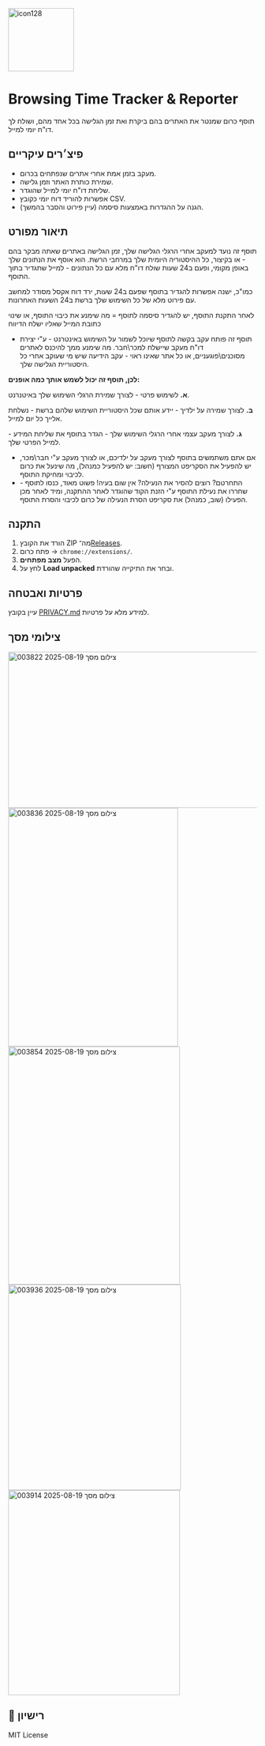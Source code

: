 <img width="133" height="128" alt="icon128" src="https://github.com/user-attachments/assets/9aebd318-2985-47ba-9283-3c5a4887eaa7" />

# Browsing Time Tracker & Reporter

תוסף כרום שמנטר את האתרים בהם ביקרת ואת זמן הגלישה בכל אחד מהם, ושולח לך דו"ח יומי למייל.

## פיצ׳רים עיקריים

- מעקב בזמן אמת אחרי אתרים שנפתחים בכרום.
- שמירת כותרת האתר וזמן גלישה.
- שליחת דו"ח יומי למייל שהוגדר.
- אפשרות להוריד דוח יומי כקובץ CSV.
- הגנה על ההגדרות באמצעות סיסמה (עיין פירוט והסבר בהמשך).

## תיאור מפורט

תוסף זה נועד למעקב אחרי הרגלי הגלישה שלך, זמן הגלישה באתרים שאתה מבקר בהם - או בקיצור, כל ההיסטוריה היומית שלך במרחבי הרשת.
הוא אוסף את הנתונים שלך באופן מקומי, ופעם ב24 שעות שולח דו"ח מלא עם כל הנתונים - למייל שתגדיר בתוך התוסף.

כמו"כ, ישנה אפשרות להגדיר בתוסף שפעם ב24 שעות, ירד דוח אקסל מסודר למחשב עם פירוט מלא של כל השימוש שלך ברשת ב24 השעות האחרונות.

לאחר התקנת התוסף, יש להגדיר סיסמה לתוסף = מה שימנע את כיבוי התוסף, או שינוי כתובת המייל שאליו ישלח הדיווח


- תוסף זה פותח עקב בקשה לתוסף שיוכל לשמור על השימוש באינטרנט - ע"י יצירת דו"ח מעקב שיישלח למכר\חבר. מה שימנע ממך להיכנס לאתרים מסוכנים\פוגעניים, או כל אתר שאינו ראוי - עקב הידיעה שיש מי שעוקב אחרי כל היסטוריית הגלישה שלך.

**לכן, תוסף זה יכול לשמש אותך כמה אופנים:**

**א.**  לשימוש פרטי - לצורך שמירת הרגלי השימוש שלך באיטנרנט. 

**ב.**  לצורך שמירה על ילדיך - יידע אותם שכל היסטוריית השימוש שלהם ברשת - נשלחת אלייך כל יום למייל.

**ג.**  לצורך מעקב עצמי אחרי הרגלי השימוש שלך - הגדר בתוסף את שליחת המידע - למייל הפרטי שלך.

- אם אתם משתמשים בתוסף לצורך מעקב על ילדיכם, או לצורך מעקב ע"י חבר\מכר, יש להפעיל את הסקריפט המצורף (חשוב: יש להפעיל כמנהל), מה שינעל את כרום לכיבוי ומחיקת התוסף.
- התחרטם? רוצים להסיר את הנעילה? אין שום בעיה! פשוט מאוד, כנסו לתוסף - שחררו את נעילת התוסף ע"י הזנת הקוד שהוגדר לאחר ההתקנה, ומיד לאחר מכן הפעילו (שוב, כמנהל) את סקריפט הסרת הנעילה של כרום לכיבוי והסרת התוסף.


## התקנה

1. הורד את הקובץ ZIP מה־[Releases](#).
2. פתח כרום → `chrome://extensions/`.
3. הפעל **מצב מפתחים**.
4. לחץ על **Load unpacked** ובחר את התיקייה שהורדת.

## פרטיות ואבטחה

עיין בקובץ [PRIVACY.md](PRIVACY.md) למידע מלא על פרטיות.

## צילומי מסך

<img width="677" height="316" alt="צילום מסך 2025-08-19 003822" src="https://github.com/user-attachments/assets/e4ac1c8a-6a89-458a-a4eb-f36df4347f33" />



<img width="344" height="483" alt="צילום מסך 2025-08-19 003836" src="https://github.com/user-attachments/assets/223889ba-2251-495b-b61a-7ce162a9c69a" />



<img width="348" height="482" alt="צילום מסך 2025-08-19 003854" src="https://github.com/user-attachments/assets/6e1f632c-8993-47e1-a9fe-6b84f0e8ddb9" />



<img width="350" height="416" alt="צילום מסך 2025-08-19 003936" src="https://github.com/user-attachments/assets/c8d1de86-8499-4b3a-b96a-a5fb881b5a23" />

<img width="348" height="415" alt="צילום מסך 2025-08-19 003914" src="https://github.com/user-attachments/assets/531946c0-cd3c-414c-8498-691240cc38f3" />


## 📄 רישיון

MIT License
